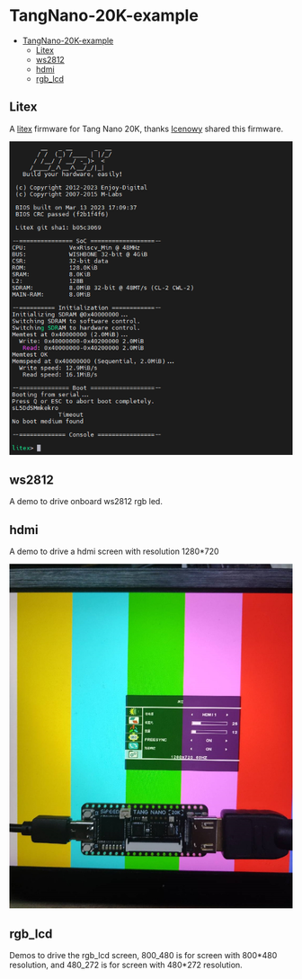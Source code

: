 # TangNano-20K-example

- [TangNano-20K-example](#tangnano-20k-example)
  - [Litex](#litex)
  - [ws2812](#ws2812)
  - [hdmi](#hdmi)
  - [rgb\_lcd](#rgb_lcd)

## Litex

A [litex](https://github.com/litex-hub) firmware for Tang Nano 20K, thanks [Icenowy](https://github.com/Icenowy) shared this firmware.

![litex_screenshot](./.assets/litex_screenshot.png)

## ws2812

A demo to drive onboard ws2812 rgb led.

## hdmi

A demo to drive a hdmi screen with resolution 1280\*720

![hdmi_color_bar_720p](.assets/hdmi_color_bar_720p.jpg)

## rgb_lcd

Demos to drive the rgb_lcd screen, 800_480 is for screen with 800\*480 resolution, and 480_272 is for screen with 480\*272 resolution.